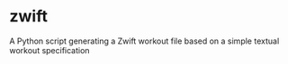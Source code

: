 # zwift
A Python script generating a Zwift workout file based on a simple textual workout specification

